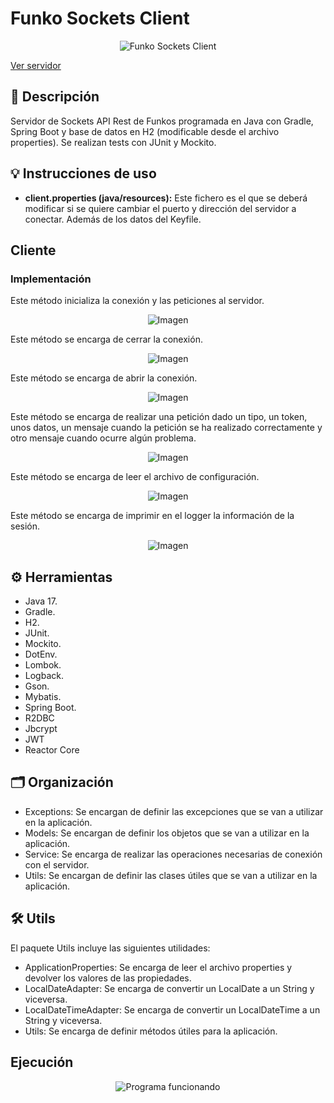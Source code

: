 # Funko Sockets Client

<p align="center">
  <img src="images/logo.png" alt="Funko Sockets Client">
</p>

[Ver servidor](https://github.com/Madirex/funkos-sockets-server)

## 📝 Descripción

Servidor de Sockets API Rest de Funkos programada en Java con Gradle, Spring Boot y base de datos en H2 (modificable desde el archivo properties). Se
realizan tests con JUnit y Mockito.

## 💡 Instrucciones de uso

- **client.properties (java/resources):** Este fichero es el que se deberá modificar si se quiere cambiar el puerto y dirección del servidor a conectar. Además de los datos del Keyfile.

## Cliente

### Implementación

Este método inicializa la conexión y las peticiones al servidor.

<p align="center">
  <img src="images/img1.png" alt="Imagen">
</p>

Este método se encarga de cerrar la conexión.

<p align="center">
  <img src="images/img2.png" alt="Imagen">
</p>

Este método se encarga de abrir la conexión.

<p align="center">
  <img src="images/img3.png" alt="Imagen">
</p>

Este método se encarga de realizar una petición dado un tipo, un token, unos datos, un mensaje cuando la petición se ha realizado correctamente y otro mensaje cuando ocurre algún problema.

<p align="center">
  <img src="images/img4.png" alt="Imagen">
</p>

Este método se encarga de leer el archivo de configuración.

<p align="center">
  <img src="images/img5.png" alt="Imagen">
</p>

Este método se encarga de imprimir en el logger la información de la sesión.

<p align="center">
  <img src="images/img6.png" alt="Imagen">
</p>

## ⚙ Herramientas

- Java 17.
- Gradle.
- H2.
- JUnit.
- Mockito.
- DotEnv.
- Lombok.
- Logback.
- Gson.
- Mybatis.
- Spring Boot.
- R2DBC
- Jbcrypt
- JWT
- Reactor Core

## 🗂️ Organización

- Exceptions: Se encargan de definir las excepciones que se van a utilizar en la aplicación.
- Models: Se encargan de definir los objetos que se van a utilizar en la aplicación.
- Service: Se encarga de realizar las operaciones necesarias de conexión con el servidor.
- Utils: Se encargan de definir las clases útiles que se van a utilizar en la aplicación.

## 🛠️ Utils

El paquete Utils incluye las siguientes utilidades:

- ApplicationProperties: Se encarga de leer el archivo properties y devolver los valores de las propiedades.
- LocalDateAdapter: Se encarga de convertir un LocalDate a un String y viceversa.
- LocalDateTimeAdapter: Se encarga de convertir un LocalDateTime a un String y viceversa.
- Utils: Se encarga de definir métodos útiles para la aplicación.

## Ejecución

<p align="center">
  <img src="images/run.gif" alt="Programa funcionando">
</p>